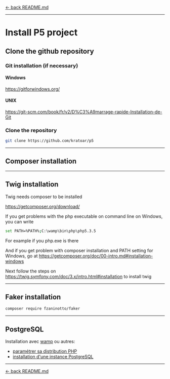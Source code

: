 [&larr; back README.md](./README.md)
******
# Install P5 project



## Clone the github repository



### Git installation (if necessary)



#### Windows

https://gitforwindows.org/

#### UNIX

https://git-scm.com/book/fr/v2/D%C3%A9marrage-rapide-Installation-de-Git

### Clone the repository

```bash
git clone https://github.com/kratoar/p5
```
******
## Composer installation

******
## Twig installation

Twig needs composer to be installed

https://getcomposer.org/download/

If you get problems with the php executable on command line on Windows, you can write
```bash
set PATH=%PATH%;C:\wamp\bin\php\php5.3.5
```
For example if you php.exe is there

And if you get problem with composer installation and PATH setting for Windows, go at https://getcomposer.org/doc/00-intro.md#installation-windows

Next follow the steps on https://twig.symfony.com/doc/3.x/intro.html#installation to install twig
******
## Faker installation

```bash
composer require fzaninotto/faker
```

******
## PostgreSQL

Installation avec [wamp](http://jc.etiemble.free.fr/abc/index.php/trucs-astuces/leswamp/postgresql-wamp) ou autres:
  - [paramétrer sa distribution PHP](https://www.postgresqltutorial.com/postgresql-php/connect/)
  - [installation d'une instance PostgreSQL](https://www.postgresql.org/download/)

******
[&larr; back README.md](./README.md)